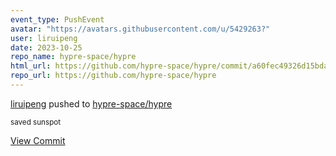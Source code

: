 ```yaml
---
event_type: PushEvent
avatar: "https://avatars.githubusercontent.com/u/5429263?"
user: liruipeng
date: 2023-10-25
repo_name: hypre-space/hypre
html_url: https://github.com/hypre-space/hypre/commit/a60fec49326d15bdaaa5b43842e9154b36f79f20
repo_url: https://github.com/hypre-space/hypre
---
```


<a href='https://github.com/liruipeng' target='_blank'>liruipeng</a> pushed to <a href='https://github.com/hypre-space/hypre' target='_blank'>hypre-space/hypre</a>

<small>saved sunspot</small>

<a href='https://github.com/hypre-space/hypre/commit/a60fec49326d15bdaaa5b43842e9154b36f79f20' target='_blank'>View Commit</a>